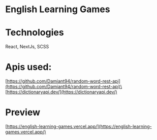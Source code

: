 # English Learning Games

# Technologies
React, NextJs, SCSS

# Apis used:
[https://github.com/Damiant94/random-word-rest-api](https://github.com/Damiant94/random-word-rest-api)\
[https://dictionaryapi.dev/](https://dictionaryapi.dev/)

# Preview
[https://english-learning-games.vercel.app/](https://english-learning-games.vercel.app/)
